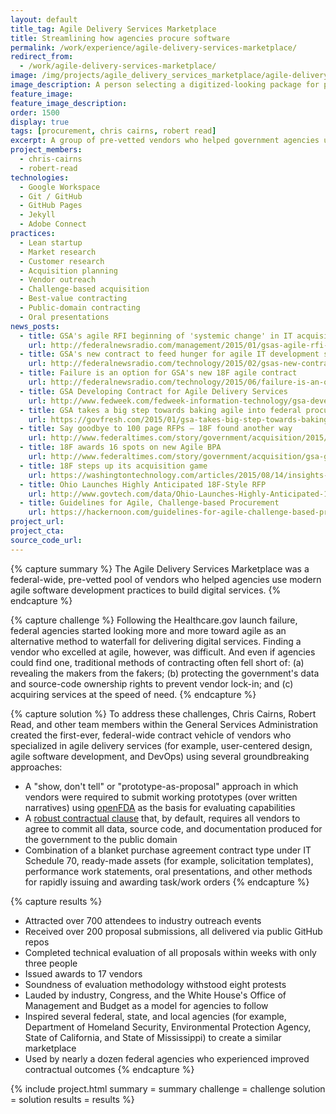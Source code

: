 ```yaml
---
layout: default
title_tag: Agile Delivery Services Marketplace
title: Streamlining how agencies procure software
permalink: /work/experience/agile-delivery-services-marketplace/
redirect_from:
  - /work/agile-delivery-services-marketplace/
image: /img/projects/agile_delivery_services_marketplace/agile-delivery-services-marketplace.svg
image_description: A person selecting a digitized-looking package for purchase from a store shelf.
feature_image:
feature_image_description:
order: 1500
display: true
tags: [procurement, chris cairns, robert read]
excerpt: A group of pre-vetted vendors who helped government agencies use agile practices to build digital services.
project_members:
  - chris-cairns
  - robert-read
technologies:
  - Google Workspace
  - Git / GitHub
  - GitHub Pages
  - Jekyll
  - Adobe Connect
practices:
  - Lean startup
  - Market research
  - Customer research
  - Acquisition planning
  - Vendor outreach
  - Challenge-based acquisition
  - Best-value contracting
  - Public-domain contracting
  - Oral presentations
news_posts:
  - title: GSA's agile RFI beginning of 'systemic change' in IT acquisition
    url: http://federalnewsradio.com/management/2015/01/gsas-agile-rfi-beginning-of-systemic-change-in-it-acquisition/
  - title: GSA's new contract to feed hunger for agile IT development services
    url: http://federalnewsradio.com/technology/2015/02/gsas-new-contract-to-feed-hunger-for-agile-it-development-services/
  - title: Failure is an option for GSA's new 18F agile contract
    url: http://federalnewsradio.com/technology/2015/06/failure-is-an-option-for-gsas-new-18f-agile-contract/
  - title: GSA Developing Contract for Agile Delivery Services
    url: http://www.fedweek.com/fedweek-information-technology/gsa-developing-contract-agile-delivery-services/
  - title: GSA takes a big step towards baking agile into federal procurement
    url: https://govfresh.com/2015/01/gsa-takes-big-step-towards-baking-agile-federal-procurement/
  - title: Say goodbye to 100 page RFPs – 18F found another way
    url: http://www.federaltimes.com/story/government/acquisition/2015/07/27/18f-show-dont-tell/30737575/
  - title: 18F awards 16 spots on new Agile BPA
    url: http://www.federaltimes.com/story/government/acquisition/gsa-gwac/2015/08/28/agile-bpa-awards/71327396/
  - title: 18F steps up its acquisition game
    url: https://washingtontechnology.com/articles/2015/08/14/insights-soloway-18f-progress.aspx
  - title: Ohio Launches Highly Anticipated 18F-Style RFP
    url: http://www.govtech.com/data/Ohio-Launches-Highly-Anticipated-18F-Style-RFP.html
  - title: Guidelines for Agile, Challenge-based Procurement
    url: https://hackernoon.com/guidelines-for-agile-challenge-based-procurement-4531ff335422
project_url:
project_cta:
source_code_url:
---
```


{% capture summary %}
The Agile Delivery Services Marketplace was a federal-wide, pre-vetted pool of
vendors who helped agencies use modern agile software development practices
to build digital services.
{% endcapture %}

{% capture challenge %}
Following the Healthcare.gov launch failure, federal agencies started looking
more and more toward agile as an alternative method to waterfall for delivering
digital services. Finding a vendor who excelled at agile, however, was
difficult. And even if agencies could find one, traditional methods of contracting
often fell short of: (a) revealing the makers from the fakers; (b) protecting the
government's data and source-code ownership rights to prevent vendor lock-in; and
(c) acquiring services at the speed of need.
{% endcapture %}

{% capture solution %}
To address these challenges, Chris Cairns, Robert Read, and other team members
within the General Services Administration created the first-ever, federal-wide
contract vehicle of vendors who specialized in agile delivery services (for example,
user-centered design, agile software development, and DevOps) using several groundbreaking
approaches:

- A "show, don't tell" or "prototype-as-proposal" approach in which vendors
  were required to submit working prototypes (over written narratives)
  using [openFDA](https://open.fda.gov/) as the
  basis for evaluating capabilities
- A [robust contractual clause](/thoughts/blog/public-domain-procurement/)
  that, by default, requires all vendors to agree to commit all data,
  source code, and documentation produced for the government to the public domain
- Combination of a blanket purchase agreement contract type under IT Schedule 70,
  ready-made assets (for example, solicitation templates), performance work statements,
  oral presentations, and other methods for rapidly issuing and awarding task/work orders
{% endcapture %}

{% capture results %}
- Attracted over 700 attendees to industry outreach events
- Received over 200 proposal submissions, all delivered via public GitHub repos
- Completed technical evaluation of all proposals within weeks with only three people
- Issued awards to 17 vendors
- Soundness of evaluation methodology withstood eight protests
- Lauded by industry, Congress, and the White House's Office of Management and Budget
  as a model for agencies to follow
- Inspired several federal, state, and local agencies (for example,
  Department of Homeland Security, Environmental Protection Agency, State of
  California, and State of Mississippi) to create a similar marketplace
- Used by nearly a dozen federal agencies who experienced improved contractual
  outcomes
{% endcapture %}

{% include project.html
  summary = summary
  challenge = challenge
  solution = solution
  results = results
%}
